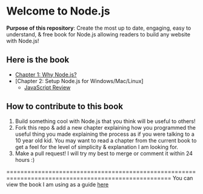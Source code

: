 Welcome to Node.js
==================

<b>Purpose of this repository</b>: Create the most up to date, engaging, easy to understand, & free 
book for Node.js allowing readers to build any website with Node.js! 

<h2>Here is the book</h2>

- [Chapter 1: Why Node.js?](./book/Chapter_1_Why_Node.js.md)
- [Chapter 2: Setup Node.js for Windows/Mac/Linux]
  + [JavaScript Review](./book/JavascriptReview.md)

<h2>How to contribute to this book</h2>

1. Build something cool with Node.js that you think will be useful to others!
2. Fork this repo & add a new chapter explaining how you programmed the useful thing you made 
explaining the process as if you were talking to a 10 year old kid. You may want to read a chapter 
from the current book to get a feel for the level of simplicity & explanation I am looking for.
3. Make a pull request! I will try my best to merge or comment it within 24 hours :)

=====================================================================================================
You can view the book I am using as a guide [here](http://nodetuts.com/pdf/handson-nodejs-sample.pdf) 
